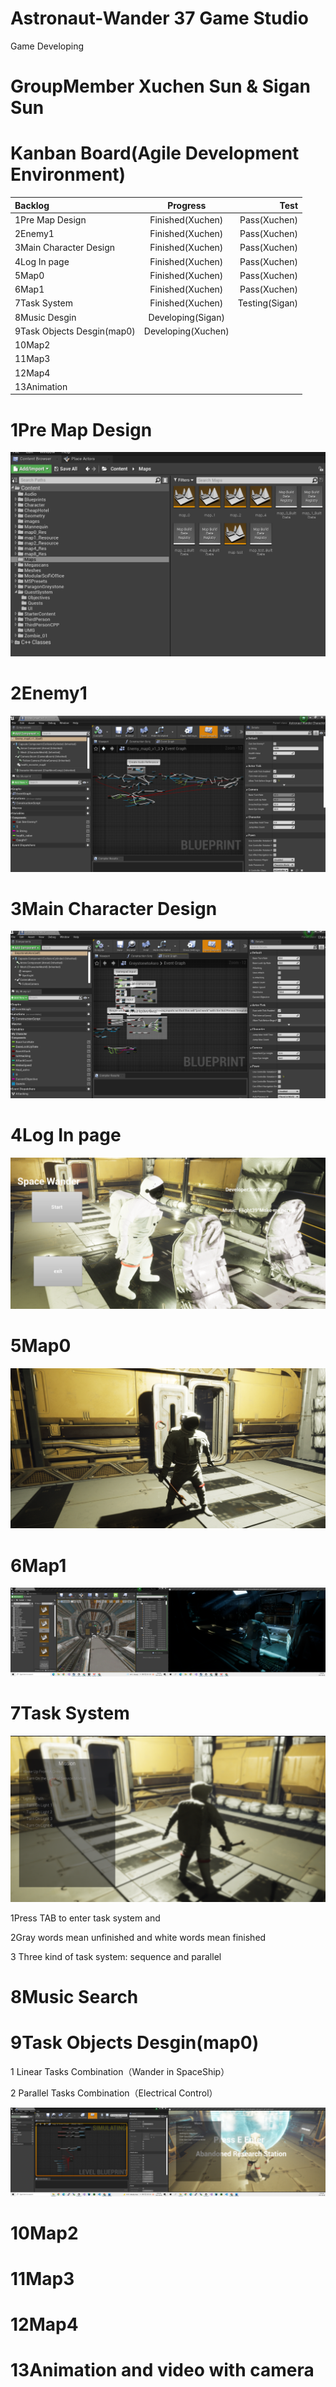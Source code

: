 # Astronaut-Wander  37 Game Studio
Game Developing

# GroupMember Xuchen Sun & Sigan Sun

# Kanban Board(Agile Development Environment)
| Backlog | Progress | Test |
|      :---   |     :---:      |          ---: |
| 1Pre Map Design   | Finished(Xuchen)     | Pass(Xuchen)    |
| 2Enemy1     | Finished(Xuchen)       | Pass(Xuchen)      |
| 3Main Character Design     | Finished(Xuchen)       | Pass(Xuchen)      |
| 4Log In page     | Finished(Xuchen)       | Pass(Xuchen)     |
| 5Map0     | Finished(Xuchen)       | Pass(Xuchen)     |
| 6Map1     | Finished(Xuchen)       | Pass(Xuchen)      |
| 7Task System     | Finished(Xuchen)       | Testing(Sigan)      |
| 8Music Desgin     | Developing(Sigan)       |      |
| 9Task Objects Desgin(map0)     | Developing(Xuchen)       |      |
| 10Map2     |        |      |
| 11Map3     |        |      |
| 12Map4     |        |      |
| 13Animation     |        |      |

# 1Pre Map Design
![](1.png)

# 2Enemy1 
![](2.png)
# 3Main Character Design
![](3.png)
# 4Log In page
![](4.png)
# 5Map0
![](5.png)
# 6Map1
![](6.png)
# 7Task System
![](https://github.com/XuchenSun/Astronaut-Wander/blob/main/mission.png)

1Press TAB to enter task system and 

2Gray words mean unfinished and white words mean finished

3 Three kind of task system: sequence and parallel 
# 8Music Search

# 9Task Objects Desgin(map0)
1 Linear Tasks Combination（Wander in SpaceShip）

2 Parallel Tasks Combination（Electrical Control）

![](https://github.com/XuchenSun/Astronaut-Wander/blob/main/map0taskdesign.png)
# 10Map2

# 11Map3

# 12Map4

# 13Animation and video with camera
